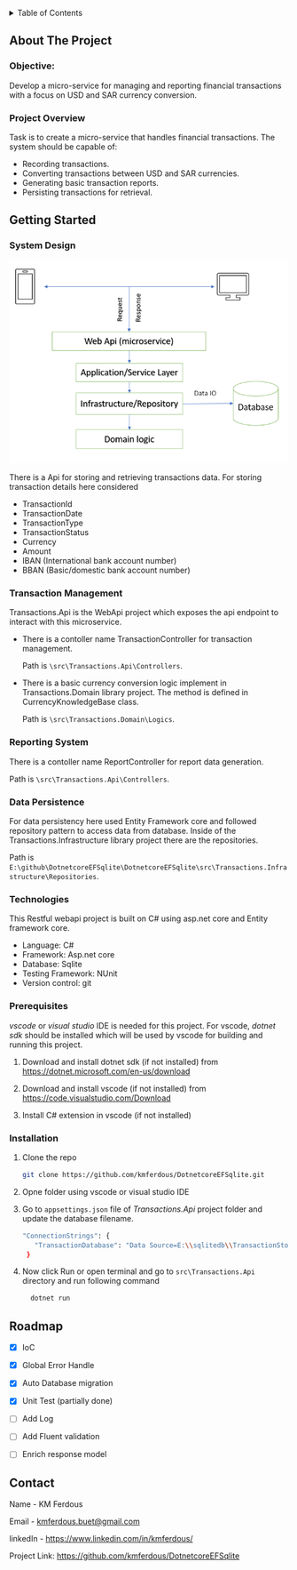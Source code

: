 <!-- Improved compatibility of back to top link: See: https://github.com/othneildrew/Best-README-Template/pull/73 -->
<a name="readme-top"></a>


<!-- TABLE OF CONTENTS -->
<details>
  <summary>Table of Contents</summary>
  <ol>
    <li>
      <a href="#about-the-project">About The Project</a>
      <ul>
        <li><a href="#objective">Objective</a></li>
        <li><a href="#project-overview">Project Overview</a></li>
      </ul>
    </li>
    <li>
      <a href="#getting-started">Getting Started</a>
      <ul>
        <li><a href="#system-design">System Design</a></li>
        <li><a href="#transaction-management">Transaction Management</a></li>
        <li><a href="#reporting-system">Reporting System</a></li>
        <li><a href="#data-persistence">Data Persistence</a></li>
        <li><a href="#technologies">Technologies</a></li>
        <li><a href="#prerequisites">Prerequisites</a></li>
        <li><a href="#installation">Installation</a></li>
      </ul>
    </li>
    <li><a href="#usage">Roadmap</a></li>
    <li><a href="#contact">Contact</a></li>
  </ol>
</details>



<!-- ABOUT THE PROJECT -->
## About The Project

### Objective: 
Develop a micro-service for managing and reporting financial transactions with a focus on USD and SAR currency conversion.

### Project Overview
Task is to create a micro-service that handles financial transactions. The system should be capable of:

* Recording transactions.
* Converting transactions between USD and SAR currencies.
* Generating basic transaction reports.
* Persisting transactions for retrieval.

<!-- GETTING STARTED -->
## Getting Started

### System Design

![Design diagram](design.png)

There is a Api for storing and retrieving transactions data. For storing transaction details here considered
* TransactionId
* TransactionDate
* TransactionType
* TransactionStatus
* Currency
* Amount
* IBAN (International bank account number)
* BBAN (Basic/domestic bank account number)



### Transaction Management

Transactions.Api is the WebApi project which exposes the api endpoint to interact with this microservice.

* There is a contoller name TransactionController for transaction management. 

  Path is `\src\Transactions.Api\Controllers`. 

* There is a basic currency conversion logic implement in Transactions.Domain library project. The method is defined in CurrencyKnowledgeBase class.

  Path is `\src\Transactions.Domain\Logics`.

### Reporting System

There is a contoller name ReportController for report data generation. 

Path is `\src\Transactions.Api\Controllers`.

### Data Persistence
For data persistency here used Entity Framework core and followed repository pattern to access data from database. Inside of the Transactions.Infrastructure library project there are the repositories.

Path is `E:\github\DotnetcoreEFSqlite\DotnetcoreEFSqlite\src\Transactions.Infrastructure\Repositories`.


### Technologies

This Restful webapi project is built on C# using asp.net core and Entity framework core.

* Language: C#
* Framework: Asp.net core
* Database: Sqlite
* Testing Framework: NUnit
* Version control: git


### Prerequisites

_vscode_ or _visual studio_ IDE is needed for this project. For vscode, _dotnet sdk_ should be installed which will be used by vscode for building and running this project. 

1. Download and install dotnet sdk (if not installed) from https://dotnet.microsoft.com/en-us/download

2. Download and install vscode (if not installed) from https://code.visualstudio.com/Download

3. Install C# extension in vscode (if not installed)

### Installation

1. Clone the repo
   ```sh
   git clone https://github.com/kmferdous/DotnetcoreEFSqlite.git
   ```
2. Opne folder using vscode or visual studio IDE
   
3. Go to `appsettings.json` file of _Transactions.Api_ project folder and update the database filename.
   ```sh
   "ConnectionStrings": {
      "TransactionDatabase": "Data Source=E:\\sqlitedb\\TransactionStore.db"
    }
   ```
4. Now click Run or open terminal and go to `src\Transactions.Api` directory and run following command
    ```sh
      dotnet run
    ```

## Roadmap
- [x] IoC
- [x] Global Error Handle
- [x] Auto Database migration
- [x] Unit Test (partially done)
- [ ] Add Log
- [ ] Add Fluent validation
- [ ] Enrich response model


<!-- CONTACT -->
## Contact

Name - KM Ferdous

Email - kmferdous.buet@gmail.com

linkedIn - https://www.linkedin.com/in/kmferdous/

Project Link: https://github.com/kmferdous/DotnetcoreEFSqlite
